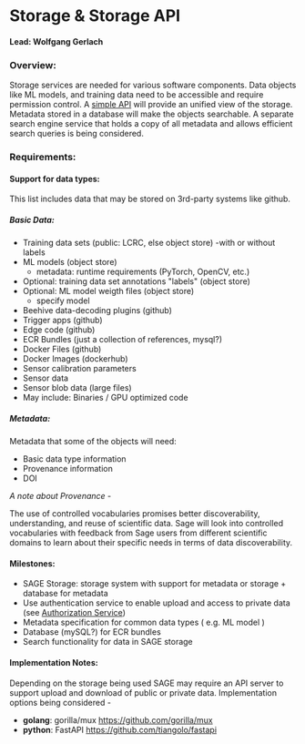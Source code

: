 # Storage & Storage API

#### Lead: Wolfgang Gerlach
### Overview:

Storage services are needed for various software components. Data objects like ML models, 
and training data need to be accessible and require permission control. A [simple API](https://github.com/sagecontinuum/sage-storage-api) will 
provide an unified view of the storage. Metadata stored in a database will make the objects 
searchable. A separate search engine service that holds a copy of all metadata and 
allows efficient search queries is being considered.

### Requirements:

#### Support for data types: 
This list includes data that may be stored on 3rd-party systems like github.

##### Basic Data:

  * Training data sets (public: LCRC, else object store) 
      -with or without labels
  * ML models (object store)
      - metadata: runtime requirements (PyTorch, OpenCV, etc.)
  * Optional: training data set annotations "labels" (object store)
  * Optional: ML model weigth files (object store)
      - specify model
  * Beehive data-decoding plugins (github)
  * Trigger apps (github)
  * Edge code (github)
  * ECR Bundles (just a collection of references, mysql?)
  * Docker Files (github)
  * Docker Images (dockerhub)
  * Sensor calibration parameters
  * Sensor data
  * Sensor blob data (large files)
  * May include: Binaries / GPU optimized code
  
##### Metadata:
Metadata that some of the objects will need:
  * Basic data type information
  * Provenance information
  * DOI

_A note about Provenance_ - 

The use of controlled vocabularies promises  better discoverability, understanding, 
and reuse of scientific data. Sage will look into controlled vocabularies with feedback 
from Sage users from different scientific domains to learn about their specific needs in terms 
of data discoverability.

#### Milestones:

  * SAGE Storage: storage system with support for metadata or storage + database for metadata
  * Use authentication service to enable upload and access to private data (see [Authorization Service](https://github.com/sagecontinuum/bic/blob/master/auth_service.md))
  * Metadata specification for common data types ( e.g. ML model )
  * Database (mySQL?) for ECR bundles
  * Search functionality for data in SAGE storage

#### Implementation Notes:

Depending on the storage being used SAGE may require an API server to support upload and download of public or private data.
Implementation options being considered - 
  * **golang**: gorilla/mux https://github.com/gorilla/mux
  * **python**: FastAPI https://github.com/tiangolo/fastapi
